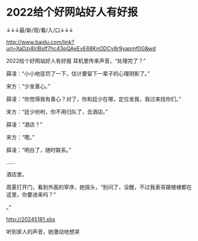 # 2022给个好网站好人有好报

↓↓↓最/新/观/看/入/口↓↓↓

http://www.baidu.com/link?url=XaDzi4lrlBsIf7hc43pQAeEvE68KnODCy8r9yapmf0G&wd

2022给个好网站好人有好报
耳机里传来声音，“处理完了？”

薛凌：“小小地惩罚了一下，估计要留下一辈子的心理阴影了。”

宋方：“少发善心。”

薛凌：“你觉得我有善心？对了，你和廷少在哪，定位发我，我过来找你们。”

宋方：“廷少吩咐，你不用归队了，去酒店。”

薛凌：“酒店？”

宋方：“嗯。”

薛凌：“明白了，随时联系。”

……

酒店里。

周夏打开门，看到外面的宰序，她摇头，“别问了，没醒，不过我表哥跟楼棣都在这里，你要进来吗？”

。”

http://20245181.sbs

听到家人的声音，她激动地想哭
